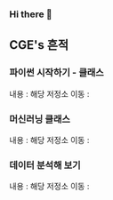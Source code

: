 ### Hi there 👋

## CGE's 흔적

### 파이썬 시작하기 - 클래스
내용 :
해당 저정소 이동 : 

### 머신러닝 클래스
내용 :
해당 저정소 이동 : 

### 데이터 분석해 보기
내용 :
해당 저정소 이동 : 
